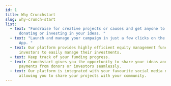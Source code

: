 ```yaml
---
id: 1
title: Why Crunchstart
slug: why-crunch-start
list:
  - text: "Fundraise for creative projects or causes and get anyone to support it by
      donating or investing in your ideas. "
  - text: "Launch and manage your campaign in just a few clicks on the Crunchstart
      App. "
  - text: Our platform provides highly efficient equity management functionality for
      investors to easily manage their investments.
  - text: Keep track of your funding progress.
  - text: Crunchstart gives you the opportunity to share your ideas and accept
      payments from donors or investors seamlessly.
  - text: Our platform is integrated with your favourite social media networks,
      allowing you to share your projects with your community.
---
```


